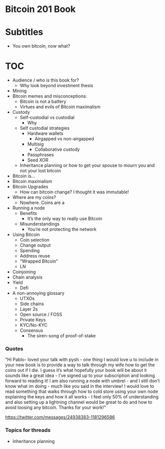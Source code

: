# Bitcoin 201 Book

# Subtitles
 * You own bitcoin, now what?

# TOC
- Audience / who is this book for?
  - Why look beyond investment thesis
- Mining
- Bitcoin memes and misconceptions:
  - Bitcoin is not a battery
  - Virtues and evils of Bitcoin maximalism
- Custody
    - Self-custodial vs custodial
        - Why
    - Self custodial strategies
        - Hardware wallets
            - Airgapped vs non-airgapped
        - Multisig
            - Collaborative custody
        - Passphrases
        - Seed XOR
    - Inheritance planning or how to get your spouse to mourn you and not your lost bitcoin
- Bitcoin is...
- Bitcoin maximalism
- Bitcoin Upgrades
  - How can bitcoin change? I thought it was immutable!
- Where are my coins?
    - Nowhere. Coins are a 
- Running a node
    - Benefits
        - It’s the only way to really use Bitcoin
    - Misunderstandings
        - You’re not protecting the network
- Using Bitcoin
    - Coin selection
    - Change output
    - Spending
    - Address reuse
    - “Wrapped Bitcoin”
    - LN
- Coinjoining
- Chain analysis
- Yield
    - Defi
- A non-annoying glossary
    - UTXOs
    - Side chains
    - Layer 2s
    - Open source / FOSS
    - Private Keys
    - KYC/No-KYC
    - Consensus
      - The siren-song of proof-of-stake



### Quotes

"Hi Pablo- loved your talk with pysh - one thing I would love u to include in your new book is to provide a way to talk through my wife how to get the coins out if I die. I guess it’s what hopefully your book will be about it sounds like a great idea - I’ve signed up to your subscription and looking forward to reading it! I am also running a node with umbrel - and I still don’t know what im doing - much like you said in the interview! I would love to read something that walks through how to cold store  using your own node explaining the keys and how it all works - I feel only 50% of understanding and also setting up a lightning channel would be great to do and how to avoid loosing any bitcoin. Thanks for your work!"

https://twitter.com/messages/24938383-1181296586




### Topics for threads
* Inheritance planning
